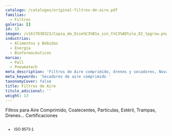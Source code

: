```yaml
---
catalogo: /catalogos/original-filtros-de-aire.pdf
familias:
  - Filtros
galeria: []
id: 13
imagen: /v1617830323/Copia_de_Dise%C3%B1o_sin_t%C3%ADtulo_82_tpgrxw.png
industrias:
  - Alimentos y Bebidas
  - Energía
  - Biofarmacéuticos
marcas:
  - Pall
  - Pneumatech
meta_description: 'Filtros de Aire comprimido, drenes y secadores, Novatec consultemos !!'
meta_keywords: 'Secadores de aire comprimido '
taxonomyCover: false
title: Filtros de Aire
titulo_adicional: ''
weight: 13
---
```




Filtros para Aire Comprimido, Coalecentes, Partículas, Estéril, Trampas, Drenes...
Certificaciones 
<div class="page" title="Page 3">
<div class="section">
<div class="layoutArea">
<div class="column">
<ul>
<li style="font-size: 9pt; font-family: Helvetica;">
<span style="font-size: 9pt;"> ISO 8573-1 </span>
</li>
</ul>
</div>
</div>
</div>
</div>
